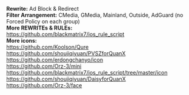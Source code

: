**Rewrite:** Ad Block & Redirect  
**Filter Arrangement:** CMedia, GMedia, Mainland, Outside, AdGuard (no Forced Policy on each group)  
**More REWRITEs & RULEs:**  
https://github.com/blackmatrix7/ios_rule_script  
**More icons:**  
https://github.com/Koolson/Qure  
https://github.com/shoujiqiyuan/PVSZforQuanX  
https://github.com/erdongchanyo/icon  
https://github.com/Orz-3/mini  
https://github.com/blackmatrix7/ios_rule_script/tree/master/icon  
https://github.com/shoujiqiyuan/DaisyforQuanX  
https://github.com/Orz-3/face  
